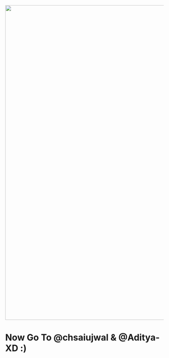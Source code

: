 <img align='centre' src='https://thumbs.gfycat.com/AthleticFinishedArgusfish-max-1mb.gif' width='1000"'>

# Now Go To @chsaiujwal & @Aditya-XD :)
